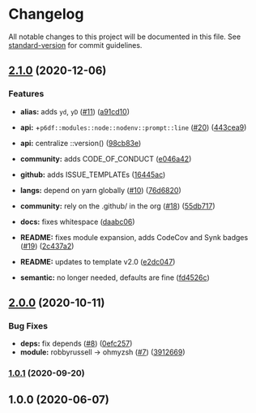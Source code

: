 # Changelog

All notable changes to this project will be documented in this file. See [standard-version](https://github.com/conventional-changelog/standard-version) for commit guidelines.

## [2.1.0](https://github.com/p6m7g8/p6df-node/compare/v2.0.0...v2.1.0) (2020-12-06)


### Features

* **alias:** adds `yd`, `yD` ([#11](https://github.com/p6m7g8/p6df-node/issues/11)) ([a91cd10](https://github.com/p6m7g8/p6df-node/commit/a91cd10947123681159a62f75212228d78ceac07))
* **api:** +`p6df::modules::node::nodenv::prompt::line` ([#20](https://github.com/p6m7g8/p6df-node/issues/20)) ([443cea9](https://github.com/p6m7g8/p6df-node/commit/443cea9d5dcbbddcc863f516fbcee64422a5b617))
* **api:** centralize ::version() ([98cb83e](https://github.com/p6m7g8/p6df-node/commit/98cb83e2741d36eed2108161e70d050cf6b8a320))
* **community:** adds CODE_OF_CONDUCT ([e046a42](https://github.com/p6m7g8/p6df-node/commit/e046a428287a093c9556edfa113e4c42c4e57eaa))
* **github:** adds ISSUE_TEMPLATEs ([16445ac](https://github.com/p6m7g8/p6df-node/commit/16445acac8d17a80d953cf3ce81cf2bca8a62550))
* **langs:** depend on yarn globally ([#10](https://github.com/p6m7g8/p6df-node/issues/10)) ([76d6820](https://github.com/p6m7g8/p6df-node/commit/76d6820256389c3c0b1695b7ef114275413fbbe4))


* **community:** rely on the .github/ in the org ([#18](https://github.com/p6m7g8/p6df-node/issues/18)) ([55db717](https://github.com/p6m7g8/p6df-node/commit/55db717af07013842d0578cb6df360e8767b5a08))
* **docs:** fixes whitespace ([daabc06](https://github.com/p6m7g8/p6df-node/commit/daabc0633ecb8e8371c8cef81b38c8a87d483efc))
* **README:** fixes module expansion, adds CodeCov and Synk badges ([#19](https://github.com/p6m7g8/p6df-node/issues/19)) ([2c437a2](https://github.com/p6m7g8/p6df-node/commit/2c437a23a95d5813e2da7352131bdb053341c40f))
* **README:** updates to template v2.0 ([e2dc047](https://github.com/p6m7g8/p6df-node/commit/e2dc047b8e7211a7813e4aca04aa3d0fbc0b3c4d))
* **semantic:** no longer needed, defaults are fine ([fd4526c](https://github.com/p6m7g8/p6df-node/commit/fd4526cde78d196e394dfc71c1e89efd76975f34))

## [2.0.0](https://github.com/p6m7g8/p6df-node/compare/v1.0.1...v2.0.0) (2020-10-11)


### Bug Fixes

* **deps:** fix depends ([#8](https://github.com/p6m7g8/p6df-node/issues/8)) ([0efc257](https://github.com/p6m7g8/p6df-node/commit/0efc2573daa51a7eb4aece214c5637d07435b1ed))
* **module:** robbyrussell -> ohmyzsh ([#7](https://github.com/p6m7g8/p6df-node/issues/7)) ([3912669](https://github.com/p6m7g8/p6df-node/commit/391266947784c2ff591aee4e9c39a6e58ed133c4))

### [1.0.1](https://github.com/p6m7g8/p6df-node/compare/v1.0.0...v1.0.1) (2020-09-20)

## 1.0.0 (2020-06-07)
